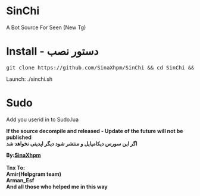 # SinChi
A Bot Source For Seen  (New Tg)

# Install - دستور نصب
<pre>
git clone https://github.com/SinaXhpm/SinChi && cd SinChi && chmod +x install.sh && ./install.sh
</pre>
 Launch: ./sinchi.sh
# Sudo
Add you userid in to Sudo.lua 


<b>If the source decompile and released - Update of the future will not be published
<br/>
اگر این سورس دیکامپایل و منتشر شود دیگر اپدیتی نخواهد شد
</b>

<b>By:<a href='https://telegram.me/sinaxhpm'>SinaXhpm</a><br/><br/>
Tnx To:<br/>
Amir(Helpgram team)
<br/>
Arman_Esf
<br/>
And all those who helped me in this way
